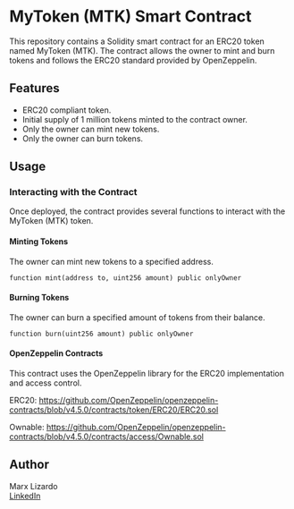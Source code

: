 # MyToken (MTK) Smart Contract

This repository contains a Solidity smart contract for an ERC20 token named MyToken (MTK). The contract allows the owner to mint and burn tokens and follows the ERC20 standard provided by OpenZeppelin.

## Features

- ERC20 compliant token.
- Initial supply of 1 million tokens minted to the contract owner.
- Only the owner can mint new tokens.
- Only the owner can burn tokens.

## Usage

### Interacting with the Contract

Once deployed, the contract provides several functions to interact with the MyToken (MTK) token.

#### Minting Tokens

The owner can mint new tokens to a specified address.

```solidity
function mint(address to, uint256 amount) public onlyOwner
```

#### Burning Tokens

The owner can burn a specified amount of tokens from their balance.

```solidity
function burn(uint256 amount) public onlyOwner
```

#### OpenZeppelin Contracts

This contract uses the OpenZeppelin library for the ERC20 implementation and access control.

ERC20: https://github.com/OpenZeppelin/openzeppelin-contracts/blob/v4.5.0/contracts/token/ERC20/ERC20.sol

Ownable: https://github.com/OpenZeppelin/openzeppelin-contracts/blob/v4.5.0/contracts/access/Ownable.sol

## Author

Marx Lizardo  
[LinkedIn](https://www.linkedin.com/in/marxjbl/)
